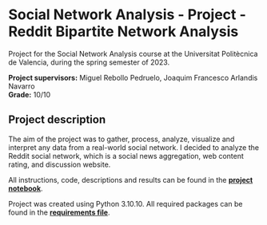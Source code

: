 # Social Network Analysis - Project - Reddit Bipartite Network Analysis

Project for the Social Network Analysis course at the Universitat Politècnica de Valencia, during the spring semester of 2023.

**Project supervisors:** Miguel Rebollo Pedruelo, Joaquim Francesco Arlandis Navarro  
**Grade:** 10/10

## Project description

The aim of the project was to gather, process, analyze, visualize and interpret any data from a real-world social network. I decided to analyze the Reddit social network, which is a social news aggregation, web content rating, and discussion website.

All instructions, code, descriptions and results can be found in the [**project notebook**](project.ipynb).

Project was created using Python 3.10.10. All required packages can be found in the [**requirements file**](requirements.txt).
